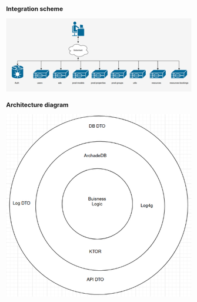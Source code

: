 ### Integration scheme

![img.png](../01-marketing/resources/architecture.png)

### Architecture diagram
![img.png](../01-marketing/resources/architecture2.png)